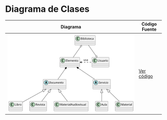 
# Diagrama de Clases

| Diagrama | Código Fuente |
|----------|---------------|
| ![Diagrama de Clases](/images/modelosUML/Diagrama.svg) | [Ver código](/Diagramas/DiagramaDeClases.puml) |
